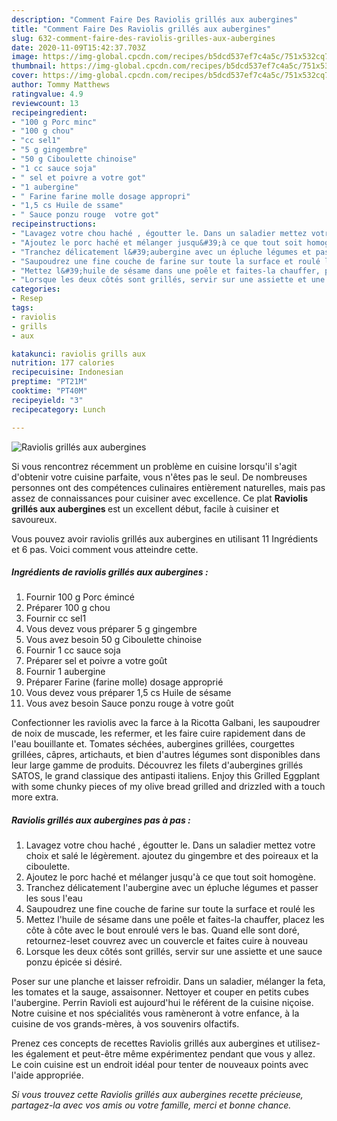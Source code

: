 ```yaml
---
description: "Comment Faire Des Raviolis grillés aux aubergines"
title: "Comment Faire Des Raviolis grillés aux aubergines"
slug: 632-comment-faire-des-raviolis-grilles-aux-aubergines
date: 2020-11-09T15:42:37.703Z
image: https://img-global.cpcdn.com/recipes/b5dcd537ef7c4a5c/751x532cq70/raviolis-grilles-aux-aubergines-photo-principale-de-la-recette.jpg
thumbnail: https://img-global.cpcdn.com/recipes/b5dcd537ef7c4a5c/751x532cq70/raviolis-grilles-aux-aubergines-photo-principale-de-la-recette.jpg
cover: https://img-global.cpcdn.com/recipes/b5dcd537ef7c4a5c/751x532cq70/raviolis-grilles-aux-aubergines-photo-principale-de-la-recette.jpg
author: Tommy Matthews
ratingvalue: 4.9
reviewcount: 13
recipeingredient:
- "100 g Porc minc"
- "100 g chou"
- "cc sel1"
- "5 g gingembre"
- "50 g Ciboulette chinoise"
- "1 cc sauce soja"
- " sel et poivre a votre got"
- "1 aubergine"
- " Farine farine molle dosage appropri"
- "1,5 cs Huile de ssame"
- " Sauce ponzu rouge  votre got"
recipeinstructions:
- "Lavagez votre chou haché , égoutter le. Dans un saladier mettez votre choix et salé le légèrement. ajoutez du gingembre et des poireaux et la ciboulette."
- "Ajoutez le porc haché et mélanger jusqu&#39;à ce que tout soit homogène."
- "Tranchez délicatement l&#39;aubergine avec un épluche légumes et passer les sous l&#39;eau"
- "Saupoudrez une fine couche de farine sur toute la surface et roulé les"
- "Mettez l&#39;huile de sésame dans une poêle et faites-la chauffer, placez les côte à côte avec le bout enroulé vers le bas. Quand elle sont doré, retournez-leset couvrez avec un couvercle et faites cuire à nouveau"
- "Lorsque les deux côtés sont grillés, servir sur une assiette et une sauce ponzu épicée si désiré."
categories:
- Resep
tags:
- raviolis
- grills
- aux

katakunci: raviolis grills aux 
nutrition: 177 calories
recipecuisine: Indonesian
preptime: "PT21M"
cooktime: "PT40M"
recipeyield: "3"
recipecategory: Lunch

---
```



![Raviolis grillés aux aubergines](https://img-global.cpcdn.com/recipes/b5dcd537ef7c4a5c/751x532cq70/raviolis-grilles-aux-aubergines-photo-principale-de-la-recette.jpg)

Si vous rencontrez récemment un problème en cuisine lorsqu'il s'agit d'obtenir votre cuisine parfaite, vous n'êtes pas le seul. De nombreuses personnes ont des compétences culinaires entièrement naturelles, mais pas assez de connaissances pour cuisiner avec excellence. Ce plat <strong> Raviolis grillés aux aubergines </strong> est un excellent début, facile à cuisiner et savoureux.

<!--inarticleads1-->

Vous pouvez avoir raviolis grillés aux aubergines en utilisant 11 Ingrédients et 6 pas. Voici comment vous atteindre cette.

##### Ingrédients de raviolis grillés aux aubergines :

1. Fournir 100 g Porc émincé
1. Préparer 100 g chou
1. Fournir cc sel1
1. Vous devez vous préparer 5 g gingembre
1. Vous avez besoin 50 g Ciboulette chinoise
1. Fournir 1 cc sauce soja
1. Préparer  sel et poivre a votre goût
1. Fournir 1 aubergine
1. Préparer  Farine (farine molle) dosage approprié
1. Vous devez vous préparer 1,5 cs Huile de sésame
1. Vous avez besoin  Sauce ponzu rouge à votre goût


Confectionner les raviolis avec la farce à la Ricotta Galbani, les saupoudrer de noix de muscade, les refermer, et les faire cuire rapidement dans de l&#39;eau bouillante et. Tomates séchées, aubergines grillées, courgettes grillées, câpres, artichauts, et bien d&#39;autres légumes sont disponibles dans leur large gamme de produits. Découvrez les filets d&#39;aubergines grillés SATOS, le grand classique des antipasti italiens. Enjoy this Grilled Eggplant with some chunky pieces of my olive bread grilled and drizzled with a touch more extra. 

<!--inarticleads2-->

##### Raviolis grillés aux aubergines pas à pas :

1. Lavagez votre chou haché , égoutter le. Dans un saladier mettez votre choix et salé le légèrement. ajoutez du gingembre et des poireaux et la ciboulette.
1. Ajoutez le porc haché et mélanger jusqu&#39;à ce que tout soit homogène.
1. Tranchez délicatement l&#39;aubergine avec un épluche légumes et passer les sous l&#39;eau
1. Saupoudrez une fine couche de farine sur toute la surface et roulé les
1. Mettez l&#39;huile de sésame dans une poêle et faites-la chauffer, placez les côte à côte avec le bout enroulé vers le bas. Quand elle sont doré, retournez-leset couvrez avec un couvercle et faites cuire à nouveau
1. Lorsque les deux côtés sont grillés, servir sur une assiette et une sauce ponzu épicée si désiré.


Poser sur une planche et laisser refroidir. Dans un saladier, mélanger la feta, les tomates et la sauge, assaisonner. Nettoyer et couper en petits cubes l&#39;aubergine. Perrin Ravioli est aujourd&#39;hui le référent de la cuisine niçoise. Notre cuisine et nos spécialités vous ramèneront à votre enfance, à la cuisine de vos grands-mères, à vos souvenirs olfactifs. 

<!--inarticleads1-->

<p>
Prenez ces concepts de recettes Raviolis grillés aux aubergines et utilisez-les également et peut-être même expérimentez pendant que vous y allez. Le coin cuisine est un endroit idéal pour tenter de nouveaux points avec l'aide appropriée.
</p>

<p>
<i>Si vous trouvez cette Raviolis grillés aux aubergines recette précieuse, partagez-la avec vos amis ou votre famille, merci et bonne chance.</i>
</p>
